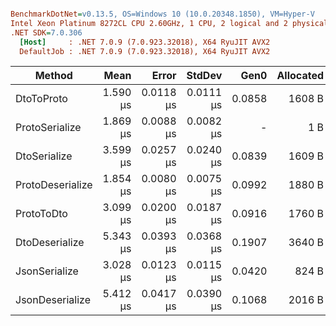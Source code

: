 ``` ini

BenchmarkDotNet=v0.13.5, OS=Windows 10 (10.0.20348.1850), VM=Hyper-V
Intel Xeon Platinum 8272CL CPU 2.60GHz, 1 CPU, 2 logical and 2 physical cores
.NET SDK=7.0.306
  [Host]     : .NET 7.0.9 (7.0.923.32018), X64 RyuJIT AVX2
  DefaultJob : .NET 7.0.9 (7.0.923.32018), X64 RyuJIT AVX2


```
|           Method |     Mean |     Error |    StdDev |   Gen0 | Allocated |
|----------------- |---------:|----------:|----------:|-------:|----------:|
|       DtoToProto | 1.590 μs | 0.0118 μs | 0.0111 μs | 0.0858 |    1608 B |
|   ProtoSerialize | 1.869 μs | 0.0088 μs | 0.0082 μs |      - |       1 B |
|     DtoSerialize | 3.599 μs | 0.0257 μs | 0.0240 μs | 0.0839 |    1609 B |
| ProtoDeserialize | 1.854 μs | 0.0080 μs | 0.0075 μs | 0.0992 |    1880 B |
|       ProtoToDto | 3.099 μs | 0.0200 μs | 0.0187 μs | 0.0916 |    1760 B |
|   DtoDeserialize | 5.343 μs | 0.0393 μs | 0.0368 μs | 0.1907 |    3640 B |
|    JsonSerialize | 3.028 μs | 0.0123 μs | 0.0115 μs | 0.0420 |     824 B |
|  JsonDeserialize | 5.412 μs | 0.0417 μs | 0.0390 μs | 0.1068 |    2016 B |
